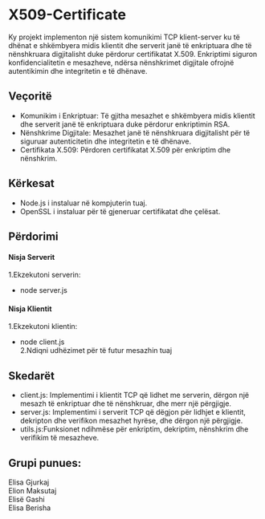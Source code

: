 # X509-Certificate

Ky projekt implementon një sistem komunikimi TCP klient-server ku të dhënat e shkëmbyera midis klientit dhe serverit janë të enkriptuara dhe të nënshkruara digjitalisht duke përdorur certifikatat X.509. Enkriptimi siguron konfidencialitetin e mesazheve, ndërsa nënshkrimet digjitale ofrojnë autentikimin dhe integritetin e të dhënave.

## Veçoritë

- Komunikim i Enkriptuar: Të gjitha mesazhet e shkëmbyera midis klientit dhe serverit janë të enkriptuara duke përdorur enkriptimin RSA.
- Nënshkrime Digjitale: Mesazhet janë të nënshkruara digjitalisht për të siguruar autenticitetin dhe integritetin e të dhënave.
- Certifikata X.509: Përdoren certifikatat X.509 për enkriptim dhe nënshkrim.

## Kërkesat

- Node.js i instaluar në kompjuterin tuaj.
- OpenSSL i instaluar për të gjeneruar certifikatat dhe çelësat.

## Përdorimi

#### Nisja Serverit
1.Ekzekutoni serverin:
- node server.js

#### Nisja Klientit
1.Ekzekutoni klientin:
- node client.js  
2.Ndiqni udhëzimet për të futur mesazhin tuaj 


## Skedarët

- client.js: Implementimi i klientit TCP që lidhet me serverin, dërgon një mesazh të enkriptuar dhe të nënshkruar, dhe merr një përgjigje.
- server.js: Implementimi i serverit TCP që dëgjon për lidhjet e klientit, dekripton dhe verifikon mesazhet hyrëse, dhe dërgon një përgjigje.
- utils.js:Funksionet ndihmëse për enkriptim, dekriptim, nënshkrim dhe verifikim të mesazheve.

## Grupi punues: 
Elisa Gjurkaj  
Elion Maksutaj  
Elisë Gashi  
Elisa Berisha 

